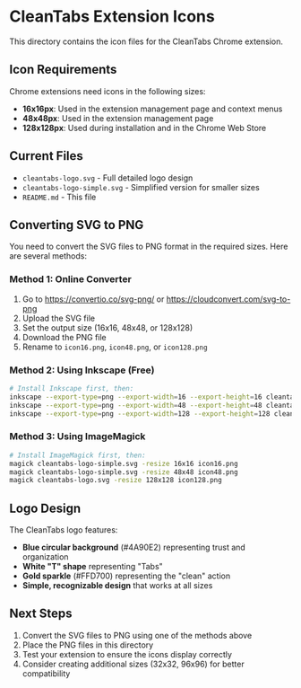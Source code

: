 # CleanTabs Extension Icons

This directory contains the icon files for the CleanTabs Chrome extension.

## Icon Requirements

Chrome extensions need icons in the following sizes:
- **16x16px**: Used in the extension management page and context menus
- **48x48px**: Used in the extension management page
- **128x128px**: Used during installation and in the Chrome Web Store

## Current Files

- `cleantabs-logo.svg` - Full detailed logo design
- `cleantabs-logo-simple.svg` - Simplified version for smaller sizes
- `README.md` - This file

## Converting SVG to PNG

You need to convert the SVG files to PNG format in the required sizes. Here are several methods:

### Method 1: Online Converter
1. Go to https://convertio.co/svg-png/ or https://cloudconvert.com/svg-to-png
2. Upload the SVG file
3. Set the output size (16x16, 48x48, or 128x128)
4. Download the PNG file
5. Rename to `icon16.png`, `icon48.png`, or `icon128.png`

### Method 2: Using Inkscape (Free)
```bash
# Install Inkscape first, then:
inkscape --export-type=png --export-width=16 --export-height=16 cleantabs-logo-simple.svg --export-filename=icon16.png
inkscape --export-type=png --export-width=48 --export-height=48 cleantabs-logo-simple.svg --export-filename=icon48.png
inkscape --export-type=png --export-width=128 --export-height=128 cleantabs-logo.svg --export-filename=icon128.png
```

### Method 3: Using ImageMagick
```bash
# Install ImageMagick first, then:
magick cleantabs-logo-simple.svg -resize 16x16 icon16.png
magick cleantabs-logo-simple.svg -resize 48x48 icon48.png
magick cleantabs-logo.svg -resize 128x128 icon128.png
```

## Logo Design

The CleanTabs logo features:
- **Blue circular background** (#4A90E2) representing trust and organization
- **White "T" shape** representing "Tabs"
- **Gold sparkle** (#FFD700) representing the "clean" action
- **Simple, recognizable design** that works at all sizes

## Next Steps

1. Convert the SVG files to PNG using one of the methods above
2. Place the PNG files in this directory
3. Test your extension to ensure the icons display correctly
4. Consider creating additional sizes (32x32, 96x96) for better compatibility
